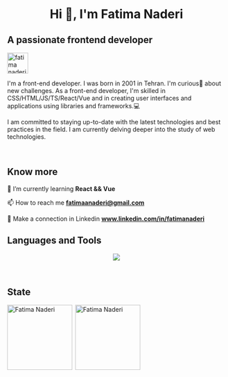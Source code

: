 <h1 align="center">Hi 👋, I'm Fatima Naderi</h1>

<h2 align="left">
  A passionate frontend developer</h2>
  <img src="https://camo.githubusercontent.com/76a9f7976e006595ac3361e2f0ca8ef03862c478fe7126239ea85e2d9ce63d3a/68747470733a2f2f69696c692e696f2f4a6c77726373312e676966" alt="fatima naderi" style="width:48px;height:'auto';">

<p>
  I'm a front-end developer. I was born in 2001 in Tehran. I'm curious🤔 about new challenges. As a front-end developer, I'm skilled in CSS/HTML/JS/TS/React/Vue and in creating user interfaces and applications using libraries and frameworks.💻
<br/>
</p>
<p>
  I am committed to staying up-to-date with the latest technologies and best practices in the field. I am currently delving deeper into the study of web technologies.
</p>

<br/>
<h2 align="left">Know more</h2>

🌱 I’m currently learning **React && Vue**

📫 How to reach me **fatimaanaderi@gmail.com** 

🔌 Make a connection in Linkedin **www.linkedin.com/in/fatimanaderi**
<br/>

<h2 align="left">Languages and Tools</h2>
 
<p align="center">
  <a href="https://skillicons.dev">
    <img src="https://skillicons.dev/icons?i=git,html,css,js,react,tailwind,ts,vue,py,nuxtjs,sass,bootstrap,redux,pinia" />
  </a>
</p>
<br/>
<h2 align="left">State</h2>
<div style="display:flex;" >
<div width="200">
  <img align="left" src="https://github-readme-stats.vercel.app/api/top-langs?username=fatimanaderi&show_icons=true&locale=en&layout=compact&theme=radical" alt="Fatima Naderi"  height="150" />
</div>
<div width="200">
  &nbsp;<img align="center" src="https://github-readme-stats.vercel.app/api?username=fatimanaderi&show_icons=true&locale=en&theme=radical" alt="Fatima Naderi"  height="150"/>
</div>

</div>

